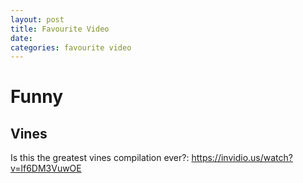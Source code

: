 ```yaml
---
layout: post
title: Favourite Video
date: 
categories: favourite video
---
```


# Funny
## Vines
Is this the greatest vines compilation ever?: https://invidio.us/watch?v=lf6DM3VuwOE
